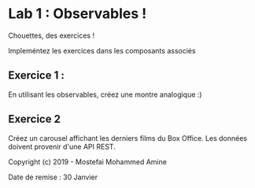 # Lab 1 : Observables !

Chouettes, des exercices !

Impleméntez les exercices dans les composants associés

## Exercice 1 :

En utilisant les observables, créez une montre analogique :)


## Exercice 2

Créez un carousel affichant les derniers films du Box Office. Les données doivent provenir d'une API REST.

Copyright (c) 2019 - Mostefai Mohammed Amine

Date de remise : 30 Janvier

